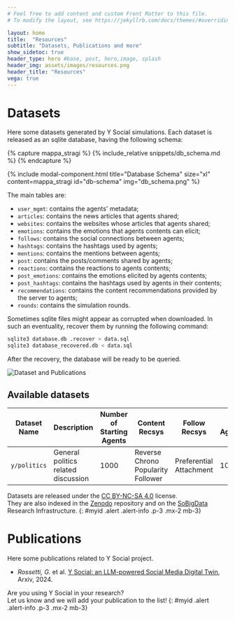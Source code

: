 ```yaml
---
# Feel free to add content and custom Front Matter to this file.
# To modify the layout, see https://jekyllrb.com/docs/themes/#overriding-theme-defaults

layout: home
title:  "Resources"
subtitle: "Datasets, Publications and more"
show_sidetoc: true
header_type: hero #base, post, hero,image, splash
header_img: assets/images/resources.png
header_title: "Resources"
vega: true
---
```


# Datasets

Here some datasets generated by Y Social simulations.
Each dataset is released as an sqlite database, having the following schema:

{% capture mappa_stragi %}
{% include_relative snippets/db_schema.md %}
{% endcapture %}

{% include modal-component.html title="Database Schema" size="xl" content=mappa_stragi id="db-schema" img="db_schema.png" %}


The main tables are:

- `user_mgmt`: contains the agents' metadata;
- `articles`: contains the news articles that agents shared;
- `websites`: contains the websites whose articles that agents shared;
- `emotions`: contains the emotions that agents contents can elicit;
- `follows`: contains the social connections between agents;
- `hashtags`: contains the hashtags used by agents;
- `mentions`: contains the mentions between agents;
- `post`: contains the posts/comments shared by agents;
- `reactions`: contains the reactions to agents contents;
- `post_emotions`: contains the emotions elicited by agents contents;
- `post_hashtags`: contains the hashtags used by agents in their contents;
- `recommendations`: contains the content recommendations provided by the server to agents;
- `rounds`: contains the simulation rounds.

Sometimes sqlite files might appear as corrupted when downloaded. 
In such an eventuality, recover them by running the following command:

```bash
sqlite3 database.db .recover > data.sql
sqlite3 database_recovered.db < data.sql
```

After the recovery, the database will be ready to be queried.

![Dataset and Publications]({{site.baseurl}}/assets/images/data_pubs.jpg)

## Available datasets

| Dataset Name  | Description                         | Number of Starting Agents | Content Recsys                     | Follow Recsys           | New Agents/Day | Iteration Numbers | File                                          |
|---------------|-------------------------------------|---------------------------|------------------------------------|-------------------------|----------------|-------------------|-----------------------------------------------|
| `y/politics`  | General politics related discussion | 1000                      | Reverse Chrono Popularity Follower | Preferential Attachment | 10             | 100               | [📕](../assets/datasets/y_politics_1k.db.zip) |


Datasets are released under the [CC BY-NC-SA 4.0](https://creativecommons.org/licenses/by-nc-sa/4.0/) license. <br>
They are also indexed in the [Zenodo](https://zenodo.org/) repository and on the [SoBigData](https://sobigdata.eu/) Research Infrastructure.
{: #myid .alert .alert-info .p-3 .mx-2 mb-3}

# Publications

Here some publications related to Y Social project.

- *Rossetti, G.* et al. [Y Social: an LLM-powered Social Media Digital Twin](#), Arxiv, 2024.


Are you using Y Social in your research? <br>
Let us know and we will add your publication to the list!
{: #myid .alert .alert-info .p-3 .mx-2 mb-3}

